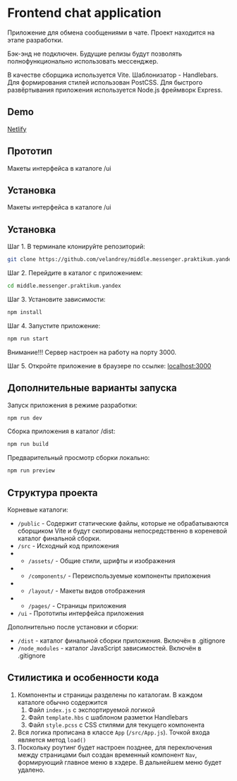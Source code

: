 # Frontend chat application

Приложение для обмена сообщениями в чате.
Проект находится на этапе разработки. 

Бэк-энд не подключен. Будущие релизы будут позволять полнофункционально использовать мессенджер. 

В качестве сборщика используется Vite. Шаблонизатор - Handlebars. Для формирования стилей использован PostCSS. Для быстрого развёртывания приложения используется Node.js фреймворк Express.


## Demo
[Netlify](https://chat-praktikum.netlify.app/)

## Прототип
Макеты интерфейса в каталоге /ui

## Установка
Макеты интерфейса в каталоге /ui

## Установка

Шаг 1. В терминале клонируйте репозиторий:

```bash
git clone https://github.com/velandrey/middle.messenger.praktikum.yandex.git
```

Шаг 2. Перейдите в каталог с приложением:

```bash
cd middle.messenger.praktikum.yandex
```

Шаг 3. Установите зависимости:
```bash
npm install
```
Шаг 4. Запустите приложение:

```bash
npm run start
```

Внимание!!! Сервер настроен на работу на порту 3000.

Шаг 5. Откройте приложение в браузере по ссылке:
[localhost:3000](http://localhost:3000/)

## Дополнительные варианты запуска
Запуск приложения в режиме разработки:
```bash
npm run dev
```
Сборка приложения в каталог /dist:
```bash
npm run build
```
Предварительный просмотр сборки локально:
```bash
npm run preview
```
## Структура проекта
Корневые каталоги:
- `/public` - Содержит статические файлы, которые не обрабатываются сборщиком Vite и будут скопированы непосредственно в кореневой каталог финальной сборки.
- `/src` - Исходный код приложения
- - `/assets/` - Общие стили, шрифты и изображения
- - `/components/` - Переиспользуемые компоненты приложения
- - `/layout/` - Макеты видов отображения
- - `/pages/` - Страницы приложения
- `/ui` - Прототипы интерфейса приложения

Дополнительно после установки и сборки:
- `/dist` - каталог финальной сборки приложения. Включён в .gitignore
- `/node_modules` - каталог JavaScript зависимостей. Включён в .gitignore


## Стилистика и особенности кода
1. Компоненты и страницы разделены по каталогам. В каждом каталоге обычно содержится
   1. Файл `index.js` с экспортируемой логикой
   2. Файл `template.hbs` с шаблоном разметки Handlebars
   3. Файл `style.pcss` с CSS стилями для текущего компонента
2. Вся логика прописана в классе `App` (`/src/App.js`). Точкой входа является метод `load()`
3. Поскольку роутинг будет настроен позднее, для переключения между страницами был создан временный компонент `Nav`, формирующий главное меню в хэдере. В дальнейшем меню будет удалено.
